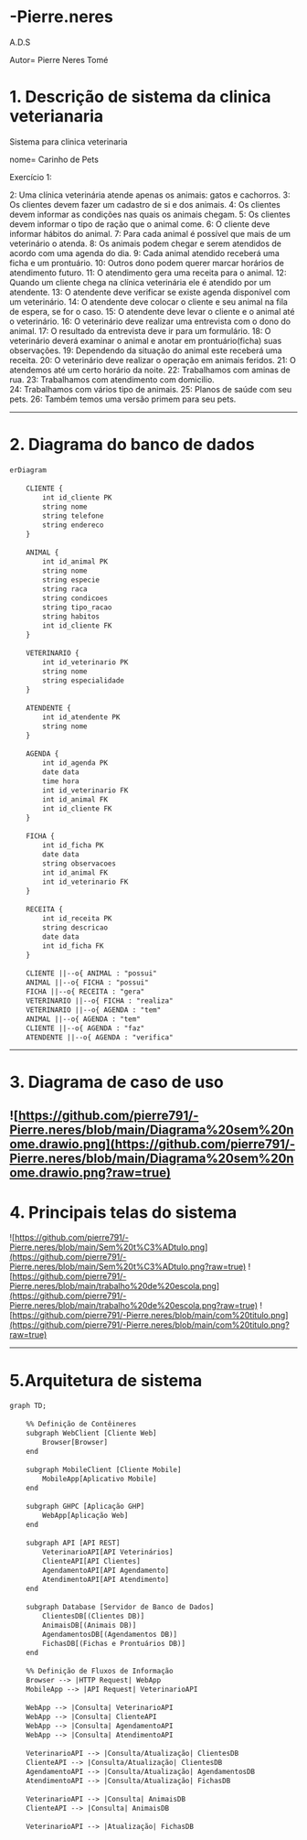 # -Pierre.neres
A.D.S

Autor= Pierre Neres Tomé

# 1. Descrição de sistema da clinica veterianaria

Sistema para clinica veterinaria

nome= Carinho de Pets

Exercício 1:

2: Uma clínica veterinária atende apenas os animais: gatos e cachorros. 
3: Os clientes devem fazer um cadastro de si e dos animais. 
4: Os clientes devem informar as condições nas quais os animais chegam. 
5: Os clientes devem informar o tipo de ração que o animal come. 
6: O cliente deve informar hábitos do animal. 
7: Para cada animal é possível que mais de um veterinário o atenda. 
8: Os animais podem chegar e serem atendidos de acordo com uma agenda do dia. 
9: Cada animal atendido receberá uma ficha e um prontuário. 
10: Outros dono podem querer marcar horários de atendimento futuro. 
11: O atendimento gera uma receita para o animal. 
12: Quando um cliente chega na clínica veterinária ele é atendido por um atendente. 
13: O atendente deve verificar se existe agenda disponível com um veterinário. 
14: O atendente deve colocar o cliente e seu animal na fila de espera, se for o caso. 
15: O atendente deve levar o cliente e o animal até o veterinário. 
16: O veterinário deve realizar uma entrevista com o dono do animal. 
17: O resultado da entrevista deve ir para um formulário. 
18: O veterinário deverá examinar o animal e anotar em prontuário(ficha) suas observações. 
19: Dependendo da situação do animal este receberá uma receita.
20: O veterinário deve realizar o operação em animais feridos.
21: O atendemos até um certo horário da noite.
22: Trabalhamos com aminas de rua.
23: Trabalhamos com atendimento com domicilio.  
24: Trabalhamos com vários tipo de animais.
25: Planos de saúde com seu pets.
26: Também temos uma versão primem para seu pets. 

----
# 2. Diagrama do banco de dados


```mermaid
erDiagram

    CLIENTE {
        int id_cliente PK
        string nome
        string telefone
        string endereco
    }

    ANIMAL {
        int id_animal PK
        string nome
        string especie
        string raca
        string condicoes
        string tipo_racao
        string habitos
        int id_cliente FK
    }

    VETERINARIO {
        int id_veterinario PK
        string nome
        string especialidade
    }

    ATENDENTE {
        int id_atendente PK
        string nome
    }

    AGENDA {
        int id_agenda PK
        date data
        time hora
        int id_veterinario FK
        int id_animal FK
        int id_cliente FK
    }

    FICHA {
        int id_ficha PK
        date data
        string observacoes
        int id_animal FK
        int id_veterinario FK
    }

    RECEITA {
        int id_receita PK
        string descricao
        date data
        int id_ficha FK
    }

    CLIENTE ||--o{ ANIMAL : "possui"
    ANIMAL ||--o{ FICHA : "possui"
    FICHA ||--o{ RECEITA : "gera"
    VETERINARIO ||--o{ FICHA : "realiza"
    VETERINARIO ||--o{ AGENDA : "tem"
    ANIMAL ||--o{ AGENDA : "tem"
    CLIENTE ||--o{ AGENDA : "faz"
    ATENDENTE ||--o{ AGENDA : "verifica"
```


----
# 3. Diagrama de caso de uso


![https://github.com/pierre791/-Pierre.neres/blob/main/Diagrama%20sem%20nome.drawio.png](https://github.com/pierre791/-Pierre.neres/blob/main/Diagrama%20sem%20nome.drawio.png?raw=true)
----
# 4. Principais telas do sistema 


![https://github.com/pierre791/-Pierre.neres/blob/main/Sem%20t%C3%ADtulo.png](https://github.com/pierre791/-Pierre.neres/blob/main/Sem%20t%C3%ADtulo.png?raw=true)
![https://github.com/pierre791/-Pierre.neres/blob/main/trabalho%20de%20escola.png](https://github.com/pierre791/-Pierre.neres/blob/main/trabalho%20de%20escola.png?raw=true)
![https://github.com/pierre791/-Pierre.neres/blob/main/com%20titulo.png](https://github.com/pierre791/-Pierre.neres/blob/main/com%20titulo.png?raw=true)

---
# 5.Arquitetura de sistema


```mermaid
graph TD;

    %% Definição de Contêineres
    subgraph WebClient [Cliente Web]
        Browser[Browser]
    end
    
    subgraph MobileClient [Cliente Mobile]
        MobileApp[Aplicativo Mobile]
    end
    
    subgraph GHPC [Aplicação GHP]
        WebApp[Aplicação Web]
    end
    
    subgraph API [API REST]
        VeterinarioAPI[API Veterinários]
        ClienteAPI[API Clientes]
        AgendamentoAPI[API Agendamento]
        AtendimentoAPI[API Atendimento]
    end
    
    subgraph Database [Servidor de Banco de Dados]
        ClientesDB[(Clientes DB)]
        AnimaisDB[(Animais DB)]
        AgendamentosDB[(Agendamentos DB)]
        FichasDB[(Fichas e Prontuários DB)]
    end
    
    %% Definição de Fluxos de Informação
    Browser --> |HTTP Request| WebApp
    MobileApp --> |API Request| VeterinarioAPI
    
    WebApp --> |Consulta| VeterinarioAPI
    WebApp --> |Consulta| ClienteAPI
    WebApp --> |Consulta| AgendamentoAPI
    WebApp --> |Consulta| AtendimentoAPI
    
    VeterinarioAPI --> |Consulta/Atualização| ClientesDB
    ClienteAPI --> |Consulta/Atualização| ClientesDB
    AgendamentoAPI --> |Consulta/Atualização| AgendamentosDB
    AtendimentoAPI --> |Consulta/Atualização| FichasDB
    
    VeterinarioAPI --> |Consulta| AnimaisDB
    ClienteAPI --> |Consulta| AnimaisDB
    
    VeterinarioAPI --> |Atualização| FichasDB

```
